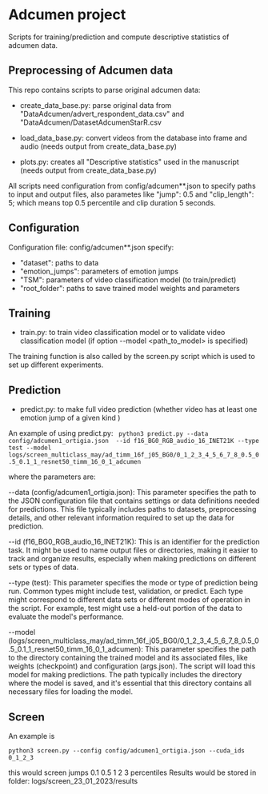 # Adcumen project
Scripts for training/prediction and compute descriptive statistics of adcumen data.

## Preprocessing of Adcumen data 
This repo contains scripts to parse original adcumen data:

- create_data_base.py: parse original data from "DataAdcumen/advert_respondent_data.csv" and "DataAdcumen/DatasetAdcumenStarR.csv 

- load_data_base.py:  convert videos from the database into frame and audio  (needs output from create_data_base.py) 

- plots.py: creates all "Descriptive statistics" used in the manuscript (needs output from create_data_base.py) 

All scripts need configuration from config/adcumen**.json to specify paths to input and output files, also parametes like "jump": 0.5 and "clip_length": 5; which means top 0.5 percentile and clip duration 5 seconds.

## Configuration    
Configuration file: config/adcumen**.json specify:

- "dataset": paths to data
- "emotion_jumps": parameters of emotion jumps
- "TSM": parameters of video classification model (to train/predict)
- "root_folder": paths to save trained model weights and parameters


## Training

- train.py: to train video classification model or to validate video classification model (if option --model <path_to_model> is specified)

The training function is also called by the screen.py script which is used to set up different experiments.

## Prediction

- predict.py: to make full video prediction (whether video has at least one emotion jump of a given kind )

An example of using predict.py:
`` 
python3 predict.py --data config/adcumen1_ortigia.json  --id f16_BG0_RGB_audio_16_INET21K --type test --model logs/screen_multiclass_may/ad_timm_16f_j05_BG0/0_1_2_3_4_5_6_7_8_0.5_0.5_0.1_1_resnet50_timm_16_0_1_adcumen
``

where the parameters are:

--data (config/adcumen1_ortigia.json): This parameter specifies the path to the JSON configuration file that contains settings or data definitions needed for predictions. This file typically includes paths to datasets, preprocessing details, and other relevant information required to set up the data for prediction.

--id (f16_BG0_RGB_audio_16_INET21K): This is an identifier for the prediction task. It might be used to name output files or directories, making it easier to track and organize results, especially when making predictions on different sets or types of data.

--type (test): This parameter specifies the mode or type of prediction being run. Common types might include test, validation, or predict. Each type might correspond to different data sets or different modes of operation in the script. For example, test might use a held-out portion of the data to evaluate the model's performance.

--model (logs/screen_multiclass_may/ad_timm_16f_j05_BG0/0_1_2_3_4_5_6_7_8_0.5_0.5_0.1_1_resnet50_timm_16_0_1_adcumen): This parameter specifies the path to the directory containing the trained model and its associated files, like weights (checkpoint) and configuration (args.json). The script will load this model for making predictions. The path typically includes the directory where the model is saved, and it's essential that this directory contains all necessary files for loading the model.


## Screen 

An example is

```
python3 screen.py --config config/adcumen1_ortigia.json --cuda_ids 0_1_2_3
```

this would screen jumps 0.1 0.5 1 2 3 percentiles
Results would be stored in folder:  logs/screen_23_01_2023/results

